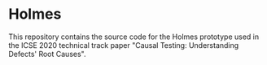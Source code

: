 # Holmes
This repository contains the source code for the Holmes prototype used in the ICSE 2020 technical track paper "Causal Testing: Understanding Defects' Root Causes".
